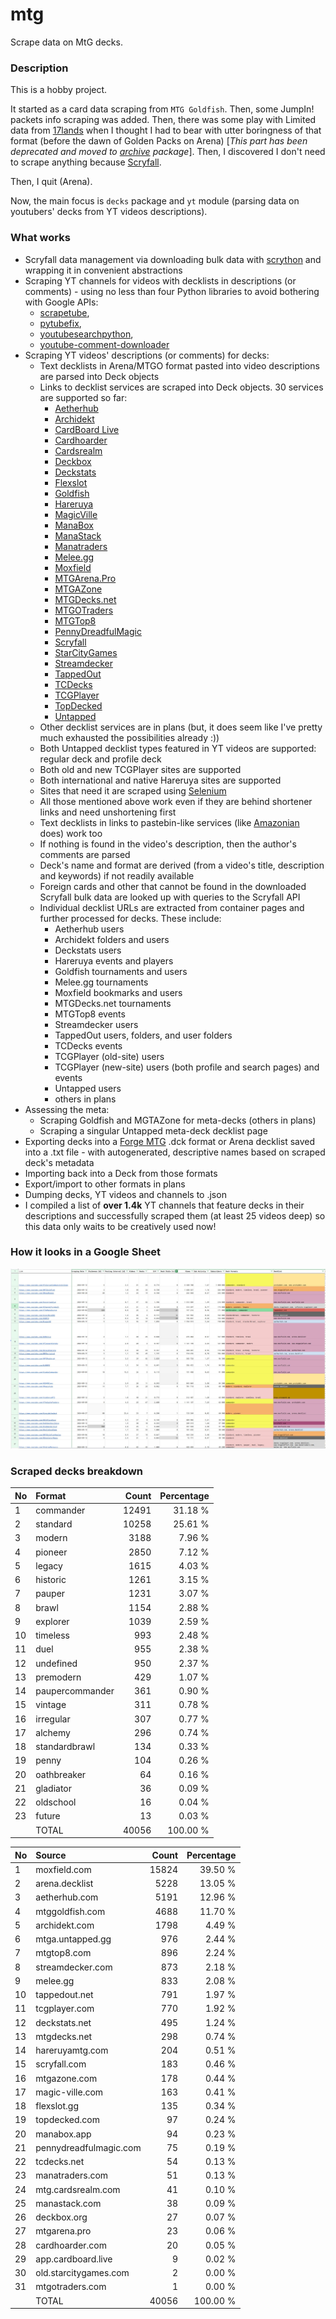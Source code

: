 # mtg
Scrape data on MtG decks.

### Description

This is a hobby project.

It started as a card data scraping from `MTG Goldfish`. Then, some JumpIn! packets info scraping 
was added. Then, there was some play with Limited data from [17lands](https://www.17lands.com) when 
I thought I had to bear with utter boringness of that format (before the dawn of Golden Packs on 
Arena) [_This part has been deprecated and moved to [archive](https://github.com/z33kz33k/mtg/tree/2d5eb0c758953d38ac51840ed3e49c2c25b4fe91/mtgcards/archive) package_]. Then, I discovered I 
don't need to scrape anything because [Scryfall](https://scryfall.com).

Then, I quit (Arena).

Now, the main focus is `decks` package and `yt` module (parsing data on youtubers' decks from YT videos 
descriptions).

### What works

* Scryfall data management via downloading bulk data with 
  [scrython](https://github.com/NandaScott/Scrython) and wrapping it in convenient abstractions
* Scraping YT channels for videos with decklists in descriptions (or comments) - using no less than 
  four Python libraries to avoid bothering with Google APIs: 
    * [scrapetube](https://github.com/dermasmid/scrapetube),
    * [pytubefix](https://github.com/JuanBindez/pytubefix),
    * [youtubesearchpython](https://github.com/alexmercerind/youtube-search-python), 
    * [youtube-comment-downloader](https://github.com/egbertbouman/youtube-comment-downloader) 
* Scraping YT videos' descriptions (or comments) for decks:    
    * Text decklists in Arena/MTGO format pasted into video descriptions are parsed into Deck objects
    * Links to decklist services are scraped into Deck objects. 30 services are supported so far:
        * [Aetherhub](https://aetherhub.com)
        * [Archidekt](https://archidekt.com)
        * [CardBoard Live](https://cardboard.live)
        * [Cardhoarder](https://www.cardhoarder.com)
        * [Cardsrealm](https://mtg.cardsrealm.com/en-us/)
        * [Deckbox](https://deckbox.org)
        * [Deckstats](https://deckstats.net)
        * [Flexslot](https://flexslot.gg)
        * [Goldfish](https://www.mtggoldfish.com)
        * [Hareruya](https://www.hareruyamtg.com/en/)
        * [MagicVille](https://magic-ville.com/fr/index.php)
        * [ManaBox](https://manabox.app)
        * [ManaStack](https://manastack.com/home)
        * [Manatraders](https://www.manatraders.com)
        * [Melee.gg](https://melee.gg)
        * [Moxfield](https://www.moxfield.com)
        * [MTGArena.Pro](https://mtgarena.pro)
        * [MTGAZone](https://mtgazone.com)
        * [MTGDecks.net](https://mtgdecks.net)
        * [MTGOTraders](https://www.mtgotraders.com/store/index.html)
        * [MTGTop8](https://mtgtop8.com/index)
        * [PennyDreadfulMagic](https://pennydreadfulmagic.com)
        * [Scryfall](https://scryfall.com)
        * [StarCityGames](https://starcitygames.com)
        * [Streamdecker](https://www.streamdecker.com/landing)
        * [TappedOut](https://tappedout.net)
        * [TCDecks](https://www.tcdecks.net/index.php)
        * [TCGPlayer](https://infinite.tcgplayer.com)
        * [TopDecked](https://www.topdecked.com)
        * [Untapped](https://mtga.untapped.gg) 
    * Other decklist services are in plans (but, it does seem like I've pretty much exhausted the 
      possibilities already :))
    * Both Untapped decklist types featured in YT videos are supported: regular deck and profile deck
    * Both old and new TCGPlayer sites are supported
    * Both international and native Hareruya sites are supported 
    * Sites that need it are scraped using [Selenium](https://github.com/SeleniumHQ/Selenium)
    * All those mentioned above work even if they are behind shortener links and need unshortening first
    * Text decklists in links to pastebin-like services (like [Amazonian](https://www.youtube.com/@Amazonian) does) work too
    * If nothing is found in the video's description, then the author's comments are parsed
    * Deck's name and format are derived (from a video's title, description and keywords) if not readily available
    * Foreign cards and other that cannot be found in the downloaded Scryfall bulk data are looked 
      up with queries to the Scryfall API
    * Individual decklist URLs are extracted from container pages and further processed for decks. 
      These include:
        * Aetherhub users
        * Archidekt folders and users
        * Deckstats users
        * Hareruya events and players
        * Goldfish tournaments and users
        * Melee.gg tournaments
        * Moxfield bookmarks and users
        * MTGDecks.net tournaments
        * MTGTop8 events
        * Streamdecker users
        * TappedOut users, folders, and user folders
        * TCDecks events
        * TCGPlayer (old-site) users
        * TCGPlayer (new-site) users (both profile and search pages) and events
        * Untapped users
        * others in plans
* Assessing the meta:
    * Scraping Goldfish and MGTAZone for meta-decks (others in plans)
    * Scraping a singular Untapped meta-deck decklist page
* Exporting decks into a [Forge MTG](https://github.com/Card-Forge/forge) .dck format or Arena 
  decklist saved into a .txt file - with autogenerated, descriptive names based on scraped deck's 
  metadata
* Importing back into a Deck from those formats
* Export/import to other formats in plans
* Dumping decks, YT videos and channels to .json
* I compiled a list of **over 1.4k** YT channels that feature decks in their descriptions and successfully 
  scraped them (at least 25 videos deep) so this data only waits to be creatively used now!

### How it looks in a Google Sheet
![Most popular channels](assets/channels.jpg)

### Scraped decks breakdown
| No | Format | Count | Percentage |
|:---|:-----|------:|-----------:|
| 1  | commander       | 12491 |    31.18 % |
| 2  | standard        | 10258 |    25.61 % |
| 3  | modern          |  3188 |     7.96 % |
| 4  | pioneer         |  2850 |     7.12 % |
| 5  | legacy          |  1615 |     4.03 % |
| 6  | historic        |  1261 |     3.15 % |
| 7  | pauper          |  1231 |     3.07 % |
| 8  | brawl           |  1154 |     2.88 % |
| 9  | explorer        |  1039 |     2.59 % |
| 10 | timeless        |   993 |     2.48 % |
| 11 | duel            |   955 |     2.38 % |
| 12 | undefined       |   950 |     2.37 % |
| 13 | premodern       |   429 |     1.07 % |
| 14 | paupercommander |   361 |     0.90 % |
| 15 | vintage         |   311 |     0.78 % |
| 16 | irregular       |   307 |     0.77 % |
| 17 | alchemy         |   296 |     0.74 % |
| 18 | standardbrawl   |   134 |     0.33 % |
| 19 | penny           |   104 |     0.26 % |
| 20 | oathbreaker     |    64 |     0.16 % |
| 21 | gladiator       |    36 |     0.09 % |
| 22 | oldschool       |    16 |     0.04 % |
| 23 | future          |    13 |     0.03 % |
|  | TOTAL           | 40056 | 100.00 %|

| No | Source | Count | Percentage |
|:---|:-----|------:|-----------:|
| 1  | moxfield.com           | 15824 |    39.50 % |
| 2  | arena.decklist         |  5228 |    13.05 % |
| 3  | aetherhub.com          |  5191 |    12.96 % |
| 4  | mtggoldfish.com        |  4688 |    11.70 % |
| 5  | archidekt.com          |  1798 |     4.49 % |
| 6  | mtga.untapped.gg       |   976 |     2.44 % |
| 7  | mtgtop8.com            |   896 |     2.24 % |
| 8  | streamdecker.com       |   873 |     2.18 % |
| 9  | melee.gg               |   833 |     2.08 % |
| 10 | tappedout.net          |   791 |     1.97 % |
| 11 | tcgplayer.com          |   770 |     1.92 % |
| 12 | deckstats.net          |   495 |     1.24 % |
| 13 | mtgdecks.net           |   298 |     0.74 % |
| 14 | hareruyamtg.com        |   204 |     0.51 % |
| 15 | scryfall.com           |   183 |     0.46 % |
| 16 | mtgazone.com           |   178 |     0.44 % |
| 17 | magic-ville.com        |   163 |     0.41 % |
| 18 | flexslot.gg            |   135 |     0.34 % |
| 19 | topdecked.com          |    97 |     0.24 % |
| 20 | manabox.app            |    94 |     0.23 % |
| 21 | pennydreadfulmagic.com |    75 |     0.19 % |
| 22 | tcdecks.net            |    54 |     0.13 % |
| 23 | manatraders.com        |    51 |     0.13 % |
| 24 | mtg.cardsrealm.com     |    41 |     0.10 % |
| 25 | manastack.com          |    38 |     0.09 % |
| 26 | deckbox.org            |    27 |     0.07 % |
| 27 | mtgarena.pro           |    23 |     0.06 % |
| 28 | cardhoarder.com        |    20 |     0.05 % |
| 29 | app.cardboard.live     |     9 |     0.02 % |
| 30 | old.starcitygames.com  |     2 |     0.00 % |
| 31 | mtgotraders.com        |     1 |     0.00 % |
|  | TOTAL                  | 40056 | 100.00 %|
